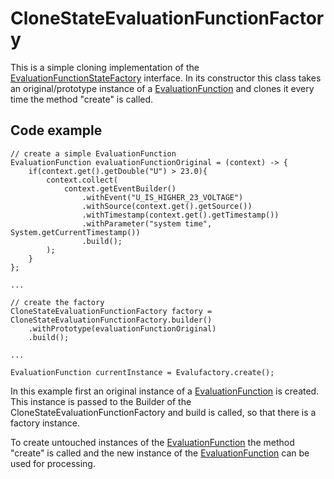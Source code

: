 # CloneStateEvaluationFunctionFactory

This is a simple cloning implementation of the [EvaluationFunctionStateFactory](EVALUATION_FUNCTION_STATE_FACTORY.html) 
interface. In its constructor this class takes an original/prototype instance of a 
[EvaluationFunction](EVALUATION_FUNCTION.html) and clones it every time the method "create" is called.

## Code example

```
// create a simple EvaluationFunction
EvaluationFunction evaluationFunctionOriginal = (context) -> {
    if(context.get().getDouble("U") > 23.0){
        context.collect(
            context.getEventBuilder()
                .withEvent("U_IS_HIGHER_23_VOLTAGE")
                .withSource(context.get().getSource())
                .withTimestamp(context.get().getTimestamp())
                .withParameter("system time", System.getCurrentTimestamp())
                .build();
        );
    }
};

...

// create the factory
CloneStateEvaluationFunctionFactory factory = CloneStateEvaluationFunctionFactory.builder()
    .withPrototype(evaluationFunctionOriginal)
    .build();

...

EvaluationFunction currentInstance = Evalufactory.create();

```
In this example first an original instance of a [EvaluationFunction](EVALUATION_FUNCTION.html) is created.
This instance is passed to the Builder of the CloneStateEvaluationFunctionFactory and build is called, so that there is
a factory instance.

To create untouched instances of the [EvaluationFunction](EVALUATION_FUNCTION.html) the method "create" is called and the
new instance of the [EvaluationFunction](EVALUATION_FUNCTION.html) can be used for processing.